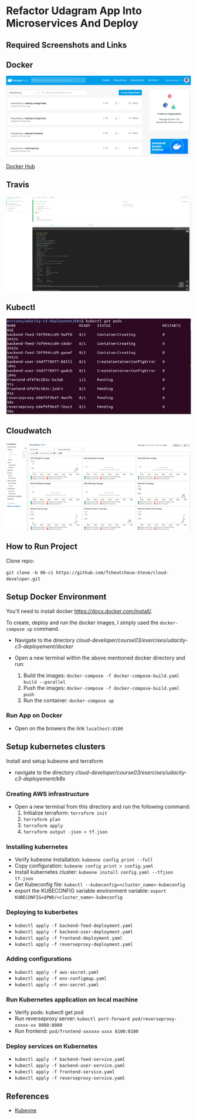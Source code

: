 # Refactor Udagram App Into Microservices And Deploy

## Required Screenshots and Links
## Docker
![docker](./images/docker.png)

[Docker Hub](https://hub.docker.com/u/tcheutchoua) 
## Travis
![travis](./images/travis.png)

## Kubectl
![kubectl](./images/getpods.png)


## Cloudwatch
![cloudwatch](./images/cloudwatch.png)

## How to Run Project

Clone repo:

`git clone -b 06-ci https://github.com/Tcheutchoua-Steve/cloud-developer.git`


## Setup Docker Environment

You'll need to install docker https://docs.docker.com/install/.

To create, deploy and run the docker images, I simply used the `docker-compose up` command.

- Navigate to the directory _cloud-developer/course03/exercises/udacity-c3-deployement/docker_

- Open a new terminal within the above mentioned docker directory and run:

    1. Build the images: `docker-compose -f docker-compose-build.yaml build --parallel`
    2. Push the images: `docker-compose -f docker-compose-build.yaml push`
    3. Run the container: `docker-compose up`

### Run App on Docker
- Open on the browers the link `localhost:8100`


## Setup kubernetes clusters

Install and setup kubeone and terraform

- navigate to the directory _cloud-developer/course03/exercises/udacity-c3-deployement/k8s_

### Creating AWS infrastructure
- Open a new terminal from this directory and run the following command:
    1. Initialize terraform: `terraform init`
    2. `terraform plan`
    3. `terraform apply`
    4. `terraform output -json > tf.json`
  
### Installing kubernetes
- Verify kubeone installation: `kubeone config print --full`
- Copy configuration: `kubeone config print > config.yaml`
- Install kubernetes cluster: `kubeone install config.yaml --tfjson tf.json`
- Get Kubeconfig file: `kubectl --kubeconfig=<cluster_name>-kubeconfig`
- export the KUBECONFIG variable environment variable: `export KUBECONFIG=$PWD/<cluster_name>-kubeconfig` 

### Deploying to kuberbetes
- `kubectl apply -f backend-feed-deployment.yaml`
- `kubectl apply -f backend-user-deployment.yaml`
- `kubectl apply -f frontend-deployment.yaml`
- `kubectl apply -f reverseproxy-deployment.yaml`

### Adding configurations
- `kubectl apply -f aws-secret.yaml`
- `kubectl apply -f env-configmap.yaml`
- `kubectl apply -f env-secret.yaml`

### Run Kubernetes application on local machine

- Verify pods: kubectl get pod
- Run reverseproxy server: `kubectl port-forward pod/reverseproxy-xxxxx-xx 8080:8080`
- Run frontend: `pod/frontend-xxxxxx-xxxx 8100:8100`

### Deploy services on Kubernetes
- `kubectl apply -f backend-feed-service.yaml`
- `kubectl apply -f backend-user-service.yaml`
- `kubectl apply -f frontend-service.yaml`
- `kubectl apply -f reverseproxy-service.yaml`

## References
- [Kubeone](https://github.com/kubermatic/kubeone)
